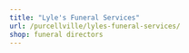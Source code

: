 ```yaml
---
title: "Lyle's Funeral Services"
url: /purcellville/lyles-funeral-services/
shop: funeral directors
---
```

